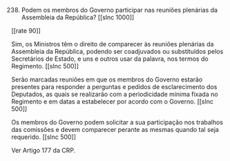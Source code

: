 238. Podem os membros do Governo participar nas reuniões plenárias da Assembleia da República?
[[slnc 1000]]

[[rate 90]]

Sim, os Ministros têm o direito de comparecer às reuniões plenárias da Assembleia da República, podendo ser coadjuvados ou substituídos pelos Secretários de Estado, e uns e outros usar da palavra, nos termos do Regimento.
[[slnc 500]]

Serão marcadas reuniões em que os membros do Governo estarão presentes para responder a perguntas e pedidos de esclarecimento dos Deputados, as quais se realizarão com a periodicidade mínima fixada no Regimento e em datas a estabelecer por acordo com o Governo.
[[slnc 500]]

Os membros do Governo podem solicitar a sua participação nos trabalhos das comissões e devem comparecer perante as mesmas quando tal seja requerido.
[[slnc 500]]

Ver Artigo 177 da CRP.
